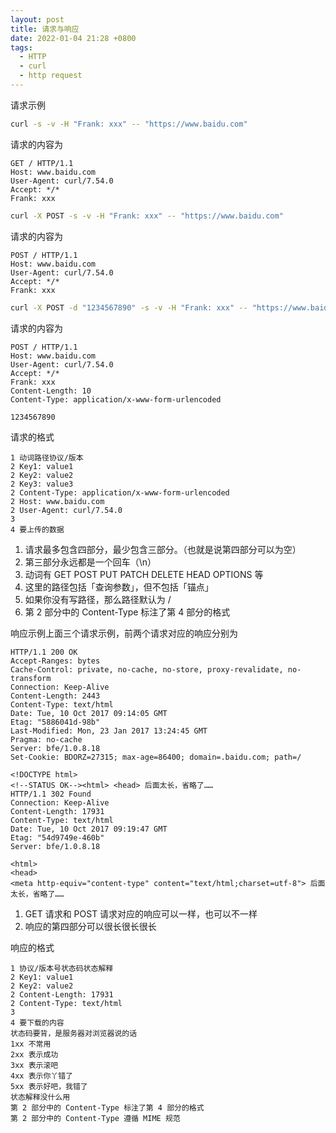 ```yaml
---
layout: post
title: 请求与响应
date: 2022-01-04 21:28 +0800
tags: 
  - HTTP
  - curl
  - http request
---
```

请求示例
```bash
curl -s -v -H "Frank: xxx" -- "https://www.baidu.com"
```
请求的内容为
```
GET / HTTP/1.1
Host: www.baidu.com
User-Agent: curl/7.54.0
Accept: */*
Frank: xxx
```
```bash
curl -X POST -s -v -H "Frank: xxx" -- "https://www.baidu.com"
```

请求的内容为
```
POST / HTTP/1.1
Host: www.baidu.com
User-Agent: curl/7.54.0
Accept: */*
Frank: xxx
```
```bash
curl -X POST -d "1234567890" -s -v -H "Frank: xxx" -- "https://www.baidu.com"
```
请求的内容为
```
POST / HTTP/1.1
Host: www.baidu.com
User-Agent: curl/7.54.0
Accept: */*
Frank: xxx
Content-Length: 10
Content-Type: application/x-www-form-urlencoded

1234567890
```
请求的格式
```
1 动词路径协议/版本
2 Key1: value1
2 Key2: value2
2 Key3: value3
2 Content-Type: application/x-www-form-urlencoded
2 Host: www.baidu.com
2 User-Agent: curl/7.54.0
3 
4 要上传的数据
```

1. 请求最多包含四部分，最少包含三部分。（也就是说第四部分可以为空）
1. 第三部分永远都是一个回车（\n）
1. 动词有 GET POST PUT PATCH DELETE HEAD OPTIONS 等
1. 这里的路径包括「查询参数」，但不包括「锚点」
1. 如果你没有写路径，那么路径默认为 /
1. 第 2 部分中的 Content-Type 标注了第 4 部分的格式

响应示例上面三个请求示例，前两个请求对应的响应分别为
```
HTTP/1.1 200 OK
Accept-Ranges: bytes
Cache-Control: private, no-cache, no-store, proxy-revalidate, no-transform
Connection: Keep-Alive
Content-Length: 2443
Content-Type: text/html
Date: Tue, 10 Oct 2017 09:14:05 GMT
Etag: "5886041d-98b"
Last-Modified: Mon, 23 Jan 2017 13:24:45 GMT
Pragma: no-cache
Server: bfe/1.0.8.18
Set-Cookie: BDORZ=27315; max-age=86400; domain=.baidu.com; path=/

<!DOCTYPE html>
<!--STATUS OK--><html> <head> 后面太长，省略了……
HTTP/1.1 302 Found
Connection: Keep-Alive
Content-Length: 17931
Content-Type: text/html
Date: Tue, 10 Oct 2017 09:19:47 GMT
Etag: "54d9749e-460b"
Server: bfe/1.0.8.18

<html>
<head>
<meta http-equiv="content-type" content="text/html;charset=utf-8"> 后面太长，省略了……
```
1. GET 请求和 POST 请求对应的响应可以一样，也可以不一样
1. 响应的第四部分可以很长很长很长
   
响应的格式
```
1 协议/版本号状态码状态解释
2 Key1: value1
2 Key2: value2
2 Content-Length: 17931
2 Content-Type: text/html
3
4 要下载的内容
状态码要背，是服务器对浏览器说的话
1xx 不常用
2xx 表示成功
3xx 表示滚吧
4xx 表示你丫错了
5xx 表示好吧，我错了
状态解释没什么用
第 2 部分中的 Content-Type 标注了第 4 部分的格式
第 2 部分中的 Content-Type 遵循 MIME 规范
```

